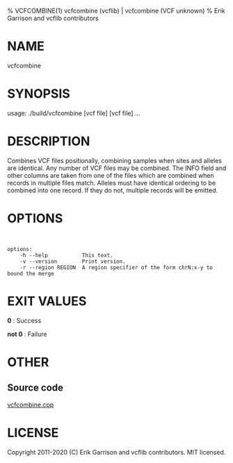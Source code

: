 % VCFCOMBINE(1) vcfcombine (vcflib) | vcfcombine (VCF unknown)
% Erik Garrison and vcflib contributors

# NAME

vcfcombine

# SYNOPSIS

usage: ./build/vcfcombine [vcf file] [vcf file] ...

# DESCRIPTION

Combines VCF files positionally, combining samples when sites and alleles are identical. Any number of VCF files may be combined. The INFO field and other columns are taken from one of the files which are combined when records in multiple files match. Alleles must have identical ordering to be combined into one record. If they do not, multiple records will be emitted.



# OPTIONS

```


options:
    -h --help           This text.
    -v --version        Print version.
    -r --region REGION  A region specifier of the form chrN:x-y to bound the merge

```





# EXIT VALUES

**0**
: Success

**not 0**
: Failure

# OTHER

## Source code

[vcfcombine.cpp](https://github.com/vcflib/vcflib/blob/master/src/vcfcombine.cpp)

# LICENSE

Copyright 2011-2020 (C) Erik Garrison and vcflib contributors. MIT licensed.

<!--
  Created with ./scripts/bin2md.rb scripts/bin2md-template.erb
-->
